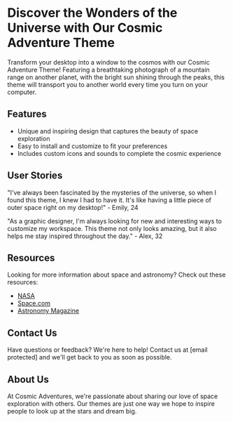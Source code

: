 <!--font:Lobster-->

# Discover the Wonders of the Universe with Our Cosmic Adventure Theme

Transform your desktop into a window to the cosmos with our Cosmic Adventure Theme! Featuring a breathtaking photograph of a mountain range on another planet, with the bright sun shining through the peaks, this theme will transport you to another world every time you turn on your computer.

## Features
- Unique and inspiring design that captures the beauty of space exploration
- Easy to install and customize to fit your preferences
- Includes custom icons and sounds to complete the cosmic experience

## User Stories
"I've always been fascinated by the mysteries of the universe, so when I found this theme, I knew I had to have it. It's like having a little piece of outer space right on my desktop!" - Emily, 24

"As a graphic designer, I'm always looking for new and interesting ways to customize my workspace. This theme not only looks amazing, but it also helps me stay inspired throughout the day." - Alex, 32

## Resources
Looking for more information about space and astronomy? Check out these resources:
- [NASA](#)
- [Space.com](#)
- [Astronomy Magazine](#)

## Contact Us
Have questions or feedback? We're here to help! Contact us at [email protected] and we'll get back to you as soon as possible.

## About Us
At Cosmic Adventures, we're passionate about sharing our love of space exploration with others. Our themes are just one way we hope to inspire people to look up at the stars and dream big.

<!--

Write me content for website with wallpaper which alt text is:

"A photograph of a mountain range on another planet, with the bright sun shining through the peaks."

The name/title of the page should not be 1:1 copy of the alt text but rather a real content of the website which is using this wallpaper.

- Use markdown format 
- Start with heading
- Heading should be short and concise
- The content should look like a real website 
- The website should not be about the wallpaper, wallpaper is just a related background
- Heading should be contain work "wallpaper" or "background"
- Include real sections like references, contact, user stories, etc. use things relevant to the page purpose.
- Feel free to use structure like headings, bullets, numbering, blockquotes, paragraphs, horizontal lines, etc.
- You can use formatting like bold or _italic_
- You can include UTF-8 emojis
- Links should be only #hash anchors (and you can refer to the document itself)
- Do not include images


---


# Explore the Mysteries of Space with Our Cosmic Adventure Wallpaper

Looking for a unique and inspiring wallpaper to set as your desktop background? Look no further than our Cosmic Adventure Wallpaper! This stunning photograph captures a mountain range on another planet, with the bright sun shining through the peaks. It's the perfect way to add a touch of otherworldly beauty to your computer screen.

## Features
- High-resolution image that looks great on any screen size
- Unique and eye-catching design that will make your desktop stand out
- Easy to download and set as your wallpaper

## User Stories
"I love astronomy and space exploration, so this wallpaper is perfect for me. Every time I look at my desktop, I feel like I'm transported to another world!" - Sarah, 28

"I work in a boring office all day, but having this wallpaper on my computer makes me feel like I'm on an adventure. It's a small thing, but it really brightens up my day." - John, 35

## References
Check out these resources to learn more about space and astronomy:
- [NASA](#)
- [Space.com](#)
- [Astronomy Magazine](#)

## Contact Us
Have questions or feedback? We'd love to hear from you! Contact us at [email protected] and we'll get back to you as soon as possible.

## About Us
At Cosmic Adventures, we're passionate about exploring the mysteries of space and sharing our love of astronomy with others. Our wallpapers are just one way we hope to inspire people to look up at the stars and dream big.


---


Heading should not include word "wallpaper". The website should not be about the wallpaper itself, wallpaper is just a related background, rewrite whole content.


---


# Discover the Wonders of the Universe with Our Cosmic Adventure Theme

Transform your desktop into a window to the cosmos with our Cosmic Adventure Theme! Featuring a breathtaking photograph of a mountain range on another planet, with the bright sun shining through the peaks, this theme will transport you to another world every time you turn on your computer.

## Features
- Unique and inspiring design that captures the beauty of space exploration
- Easy to install and customize to fit your preferences
- Includes custom icons and sounds to complete the cosmic experience

## User Stories
"I've always been fascinated by the mysteries of the universe, so when I found this theme, I knew I had to have it. It's like having a little piece of outer space right on my desktop!" - Emily, 24

"As a graphic designer, I'm always looking for new and interesting ways to customize my workspace. This theme not only looks amazing, but it also helps me stay inspired throughout the day." - Alex, 32

## Resources
Looking for more information about space and astronomy? Check out these resources:
- [NASA](#)
- [Space.com](#)
- [Astronomy Magazine](#)

## Contact Us
Have questions or feedback? We're here to help! Contact us at [email protected] and we'll get back to you as soon as possible.

## About Us
At Cosmic Adventures, we're passionate about sharing our love of space exploration with others. Our themes are just one way we hope to inspire people to look up at the stars and dream big.

-->
